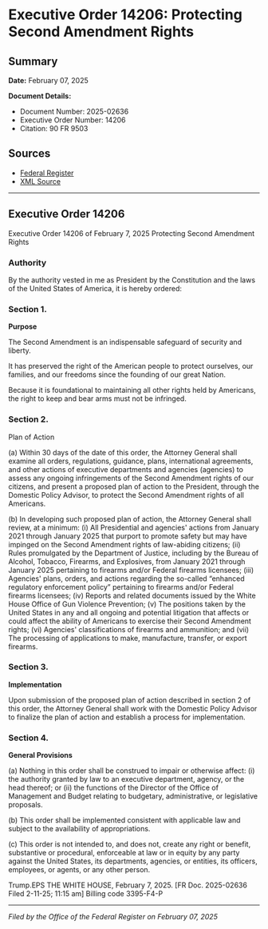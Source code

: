 # Executive Order 14206: Protecting Second Amendment Rights

## Summary

**Date:** February 07, 2025

**Document Details:**
- Document Number: 2025-02636
- Executive Order Number: 14206
- Citation: 90 FR 9503

## Sources
- [Federal Register](https://www.federalregister.gov/documents/2025/02/12/2025-02636/protecting-second-amendment-rights)
- [XML Source](https://www.federalregister.gov/documents/full_text/xml/2025/02/12/2025-02636.xml)

---

## Executive Order 14206

Executive Order 14206 of February 7, 2025
Protecting Second Amendment Rights
### Authority

By the authority vested in me as President by the Constitution and the laws of the United States of America, it is hereby ordered:
### Section 1.

**Purpose**

The Second Amendment is an indispensable safeguard of security and liberty.

It has preserved the right of the American people to protect ourselves, our families, and our freedoms since the founding of our great Nation.

Because it is foundational to maintaining all other rights held by Americans, the right to keep and bear arms must not be infringed.
### Section 2.

Plan of Action

(a) Within 30 days of the date of this order, the Attorney General shall examine all orders, regulations, guidance, plans, international agreements, and other actions of executive departments and agencies (agencies) to assess any ongoing infringements of the Second Amendment rights of our citizens, and present a proposed plan of action to the President, through the Domestic Policy Advisor, to protect the Second Amendment rights of all Americans.

(b) In developing such proposed plan of action, the Attorney General shall review, at a minimum:
    (i) All Presidential and agencies' actions from January 2021 through January 2025 that purport to promote safety but may have impinged on the Second Amendment rights of law-abiding citizens;
    (ii) Rules promulgated by the Department of Justice, including by the Bureau of Alcohol, Tobacco, Firearms, and Explosives, from January 2021 through January 2025 pertaining to firearms and/or Federal firearms licensees;
    (iii) Agencies' plans, orders, and actions regarding the so-called “enhanced regulatory enforcement policy” pertaining to firearms and/or Federal firearms licensees;
    (iv) Reports and related documents issued by the White House Office of Gun Violence Prevention;
    (v) The positions taken by the United States in any and all ongoing and potential litigation that affects or could affect the ability of Americans to exercise their Second Amendment rights;
    (vi) Agencies' classifications of firearms and ammunition; and
    (vii) The processing of applications to make, manufacture, transfer, or export firearms.
### Section 3.

**Implementation**

Upon submission of the proposed plan of action described in section 2 of this order, the Attorney General shall work with the Domestic Policy Advisor to finalize the plan of action and establish a process for implementation.
### Section 4.

**General Provisions**

(a) Nothing in this order shall be construed to impair or otherwise affect:
    (i) the authority granted by law to an executive department, agency, or the head thereof; or
    (ii) the functions of the Director of the Office of Management and Budget relating to budgetary, administrative, or legislative proposals.

(b) This order shall be implemented consistent with applicable law and subject to the availability of appropriations.

(c) This order is not intended to, and does not, create any right or benefit, substantive or procedural, enforceable at law or in equity by any party against the United States, its departments, agencies, or entities, its officers, employees, or agents, or any other person.

Trump.EPS
THE WHITE HOUSE,
February 7, 2025.
[FR Doc. 2025-02636 
Filed 2-11-25; 11:15 am]
Billing code 3395-F4-P

---

*Filed by the Office of the Federal Register on February 07, 2025*
